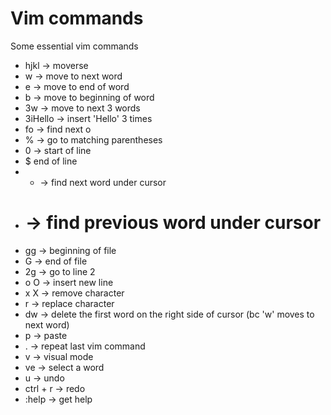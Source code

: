 # Vim commands

Some essential vim commands

* hjkl -> moverse
* w -> move to next word
* e -> move to end of word
* b -> move to beginning of word
* 3w -> move to next 3 words
* 3iHello -> insert 'Hello' 3 times
* fo -> find next o
* % -> go to matching parentheses
* 0 -> start of line
* $ end of line
* * -> find next word under cursor
* # -> find previous word under cursor
* gg -> beginning of file
* G -> end of file
* 2g -> go to line 2
* o O -> insert new line
* x X -> remove character
* r -> replace character
* dw -> delete the first word on the right side of cursor (bc 'w' moves to next word)
* p -> paste
* . -> repeat last vim command
* v -> visual mode
* ve -> select a word
* u -> undo
* ctrl + r -> redo
* :help -> get help
